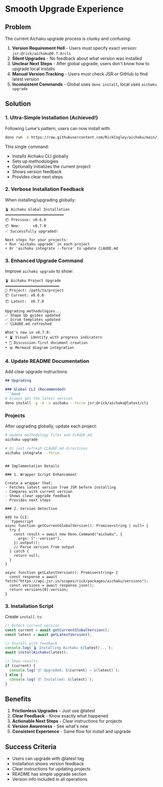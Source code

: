 # Smooth Upgrade Experience

## Problem

The current Aichaku upgrade process is clunky and confusing:

1. **Version Requirement Hell** - Users must specify exact version: `jsr:@rick/aichaku@0.7.0/cli`
2. **Silent Upgrades** - No feedback about what version was installed
3. **Unclear Next Steps** - After global upgrade, users don't know how to upgrade local installs
4. **Manual Version Tracking** - Users must check JSR or GitHub to find latest version
5. **Inconsistent Commands** - Global uses `deno install`, local uses `aichaku upgrade`

## Solution

### 1. Ultra-Simple Installation (Achieved!)

Following Lume's pattern, users can now install with:
```bash
deno run -A https://raw.githubusercontent.com/RickCogley/aichaku/main/init.ts
```

This single command:
- Installs Aichaku CLI globally
- Sets up methodologies
- Optionally initializes the current project
- Shows version feedback
- Provides clear next steps

### 2. Verbose Installation Feedback

When installing/upgrading globally:
```
🪴 Aichaku Global Installation
━━━━━━━━━━━━━━━━━━━━━━━━━━━
📦 Previous: v0.6.0
📦 New:      v0.7.0
✅ Successfully upgraded!

Next steps for your projects:
• Run 'aichaku upgrade' in each project
• Or 'aichaku integrate --force' to update CLAUDE.md
```

### 3. Enhanced Upgrade Command

Improve `aichaku upgrade` to show:
```
🪴 Aichaku Project Upgrade
━━━━━━━━━━━━━━━━━━━━━━━━━
📍 Project: /path/to/project
📦 Current: v0.6.0
📦 Latest:  v0.7.0

Upgrading methodologies...
✅ Shape Up guides updated
✅ Scrum templates updated
✅ CLAUDE.md refreshed

What's new in v0.7.0:
• 🪴 Visual identity with progress indicators
• 💬 Discussion-first document creation
• 📊 Mermaid diagram integration
```

### 4. Update README Documentation

Add clear upgrade instructions:
```markdown
## Upgrading

### Global CLI (Recommended)
```bash
# Always get the latest version
deno install -g -A -n aichaku --force jsr:@rick/aichaku@latest/cli
```

### Projects
After upgrading globally, update each project:
```bash
# Update methodology files and CLAUDE.md
aichaku upgrade

# Or just refresh CLAUDE.md directives
aichaku integrate --force
```
```

## Implementation Details

### 1. Wrapper Script Enhancement

Create a wrapper that:
- Fetches latest version from JSR before installing
- Compares with current version
- Shows clear upgrade feedback
- Provides next steps

### 2. Version Detection

Add to CLI:
```typescript
async function getCurrentGlobalVersion(): Promise<string | null> {
  try {
    const result = await new Deno.Command("aichaku", {
      args: ["--version"],
    }).output();
    // Parse version from output
  } catch {
    return null;
  }
}

async function getLatestVersion(): Promise<string> {
  const response = await fetch("https://api.jsr.io/scopes/rick/packages/aichaku/versions");
  const versions = await response.json();
  return versions[0].version;
}
```

### 3. Installation Script

Create `install.ts`:
```typescript
// Detect current version
const current = await getCurrentGlobalVersion();
const latest = await getLatestVersion();

// Install with feedback
console.log(`🪴 Installing Aichaku ${latest}...`);
await installAichaku(latest);

// Show results
if (current) {
  console.log(`📦 Upgraded: ${current} → ${latest}`);
} else {
  console.log(`📦 Installed: ${latest}`);
}
```

## Benefits

1. **Frictionless Upgrades** - Just use @latest
2. **Clear Feedback** - Know exactly what happened
3. **Actionable Next Steps** - Clear instructions for projects
4. **Version Awareness** - See what's new
5. **Consistent Experience** - Same flow for install and upgrade

## Success Criteria

- Users can upgrade with @latest tag
- Installation shows version feedback
- Clear instructions for updating projects
- README has simple upgrade section
- Version info included in all operations